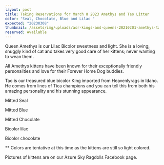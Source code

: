 ```yaml
---
layout: post
title: Taking Reservations for March 8 2023 Amethys and Tao Litter
color: "Seal, Chocolate, Blue and Lilac "
expected: "20230308"
thumbnail: /assets/img/uploads/asr-kings-and-queens-20210201-amethys-takes-over-the-ironing-board.png
reserved: Available
---
```

Queen Amethys is our Lilac Bicolor sweetness and light. She is a loving, snuggly kind of cat and takes very good care of her kittens; never wanting to wean them. 

All Amethys kittens have been known for their exceptionally friendly personalities and love for their Forever Home Dog buddies. 

Tao is our treasured blue bicolor King imported from Heavenlyrags in Idaho. He comes from lines of Tica champions and you can tell this from both his amazing personality and his stunning appearance.

M﻿itted Seal

M﻿itted Blue

M﻿itted Chocolate

Bicolor lilac

Bicolor chocolate

\*﻿\* Colors are tentative at this time as the kittens are still so light colored. 

Pictures of  kittens are on our Azure Sky Ragdolls Facebook page.